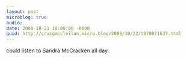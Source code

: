 ```yaml
---
layout: post
microblog: true
audio: 
date: 2008-10-21 18:00:00 -0600
guid: http://craigmcclellan.micro.blog/2008/10/22/t970071637.html
---
```

could listen to Sandra McCracken all day.
